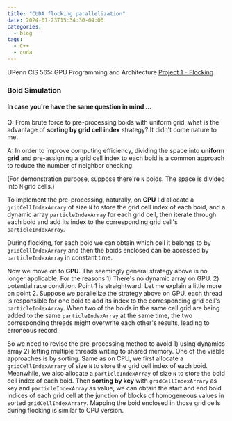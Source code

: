 ```yaml
---
title: "CUDA flocking parallelization"
date: 2024-01-23T15:34:30-04:00
categories:
  - blog
tags:
  - C++
  - cuda
---
```


UPenn CIS 565: GPU Programming and Architecture
[Project 1 - Flocking](https://github.com/CIS565-Fall-2022/Project1-CUDA-Flocking/blob/main/INSTRUCTION.md)

### Boid Simulation 

#### In case you're have the same question in mind ...
Q:  From brute force to pre-processing boids with uniform grid, what is the advantage of **sorting by grid cell index** strategy? It didn't come nature to me. 

A:  In order to improve computing efficiency, dividing the space into **uniform grid** and pre-assigning a grid cell index to each boid is a common approach to reduce the number of neighbor checking. 

(For demonstration purpose, suppose there're `N` boids. The space is divided into `M` grid cells.)

To implement the pre-processing, naturally, on **CPU** I'd allocate a  `gridCellIndexArrary` of size `N` to store the grid cell index of each boid, and a dynamic array `particleIndexArray` for each grid cell, then iterate through each boid and add its index to the corresponding grid cell's `particleIndexArray`. 

During flocking, for each boid we can obtain which cell it belongs to by `gridCellIndexArrary` and then the boids enclosed can be accessed by `particleIndexArray` in constant time.

Now we move on to **GPU**. The seemingly general strategy above is no longer applicable. For the reasons 1) There's no dynamic array on GPU. 2) potential race condition. Point 1 is straightward. Let me explain a little more on point 2. Suppose we parallelize the strategy above on GPU, each thread is responsible for one boid to add its index to the corresponding grid cell's `particleIndexArray`. When two of the boids in the same cell grid are being added to the same `particleIndexArray` at the same time, the two corresponding threads might overwrite each other's results, leading to erroneous record. 

So we need to revise the pre-processing method to avoid 1) using dynamics array 2) letting multiple threads writing to shared memory. One of the viable approaches is by sorting. Same as on CPU, we first allocate a  `gridCellIndexArrary` of size `N` to store the grid cell index of each boid. Meanwhile, we also allocate a `particleIndexArray` of size `N` to store the boid cell index of each boid. Then **sorting by key** with `gridCellIndexArrary` as key and `particleIndexArray` as value, we can obtain the start and end boid indices of each grid cell at the junction of blocks of homogeneous values in sorted `gridCellIndexArrary`. Mapping the boid enclosed in those grid cells during flocking is similar to CPU version. 